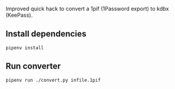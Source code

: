 Improved quick hack to convert a 1pif (1Password export) to kdbx (KeePass).


Install dependencies
--------------------

    pipenv install


Run converter
-------------

    pipenv run ./convert.py infile.1pif
